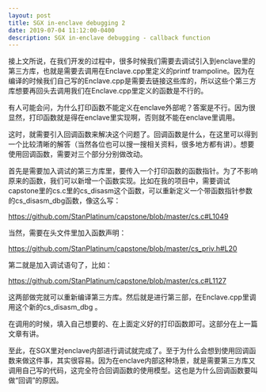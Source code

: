 ```yaml
---
layout: post
title: SGX in-enclave debugging 2
date: 2019-07-04 11:12:00-0400
description: SGX in-enclave debugging - callback function
---
```


接上文所说，在我们开发的过程中，很多时候我们需要去调试引入到enclave里的第三方库，也就是需要去调用在Enclave.cpp里定义的printf trampoline。因为在编译的时候我们自己写的Enclave.cpp是需要去链接这些库的，所以这些个第三方库想要再回头去调用我们在Enclave.cpp里定义的函数是不行的。

有人可能会问，为什么打印函数不能定义在enclave外部呢？答案是不行。因为很显然，打印函数就是得在enclave里实现啊，否则就不能在enclave里调用。

这时，就需要引入回调函数来解决这个问题了。回调函数是什么，在这里可以得到一个比较清晰的解答（当然各位也可以搜一搜相关资料，很多地方都有讲）。想要使用回调函数，需要对三个部分分别做改动。

首先是需要加入调试的第三方库里，要传入一个打印函数的函数指针。为了不影响原来的函数，我们可以新增一个函数实现。比如在我的项目中，需要调试capstone里的cs.c里的cs_disasm这个函数，可以重新定义一个带函数指针参数的cs_disasm_dbg函数，像这么写：

https://github.com/StanPlatinum/capstone/blob/master/cs.c#L1049

当然，需要在头文件里加入函数声明：

https://github.com/StanPlatinum/capstone/blob/master/cs_priv.h#L20

第二就是加入调试语句了，比如：

https://github.com/StanPlatinum/capstone/blob/master/cs.c#L1127

这两部做完就可以重新编译第三方库。然后就是进行第三部，在Enclave.cpp里调用这个新的cs_disasm_dbg 。

在调用的时候，填入自己想要的、在上面定义好的打印函数即可。这部分在上一篇文章有讲。

至此，在SGX里对enclave内部进行调试就完成了。至于为什么会想到使用回调函数来做这件事，其实很容易。因为在enclave内部这种场景，就是需要第三方库又调用自己写的代码，这完全符合回调函数的使用模型。这也是为什么回调函数要叫做“回调”的原因。